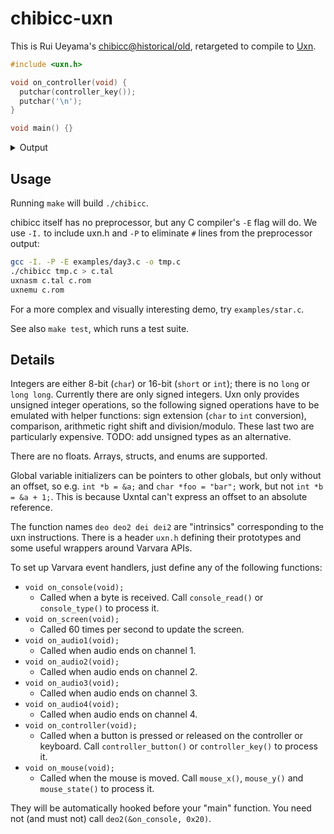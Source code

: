 # chibicc-uxn

This is Rui Ueyama's [chibicc@historical/old](https://github.com/rui314/chibicc/tree/historical/old), retargeted to compile to [Uxn](https://100r.co/site/uxn.html).

```c
#include <uxn.h>

void on_controller(void) {
  putchar(controller_key());
  putchar('\n');
}

void main() {}
```

<details>
  <summary>Output</summary>

```
|0100
  ;L.controller.hook #80 DEO2
  LIT2r 0000 main_ POP2r BRK
  @L.controller.hook LIT2r 0000 on_controller_ POP2 POP2r BRK
( bss )
( data )
( text )
@on_controller_
  OVR2r
  #83 DEI #18 DEO
  #0a18 DEO
  #0000
@L.return.on_controller
  POP2r
  JMP2r
@main_
  OVR2r
  #0000
@L.return.main
  POP2r
  JMP2r
```

</details>

## Usage

Running `make` will build `./chibicc`.

chibicc itself has no preprocessor, but any C compiler's `-E` flag will do. We use `-I.` to include uxn.h and `-P` to eliminate `#` lines from the preprocessor output:

```sh
gcc -I. -P -E examples/day3.c -o tmp.c
./chibicc tmp.c > c.tal
uxnasm c.tal c.rom
uxnemu c.rom
```

For a more complex and visually interesting demo, try `examples/star.c`.

See also `make test`, which runs a test suite.

## Details

Integers are either 8-bit (`char`) or 16-bit (`short` or `int`); there is no `long` or `long long`. Currently there are only signed integers. Uxn only provides unsigned integer operations, so the following signed operations have to be emulated with helper functions: sign extension (`char` to `int` conversion), comparison, arithmetic right shift and division/modulo. These last two are particularly expensive. TODO: add unsigned types as an alternative.

There are no floats. Arrays, structs, and enums are supported.

Global variable initializers can be pointers to other globals, but only without an offset, so e.g. `int *b = &a;` and `char *foo = "bar";` work, but not `int *b = &a + 1;`. This is because Uxntal can't express an offset to an absolute reference.

The function names `deo deo2 dei dei2` are "intrinsics" corresponding to the uxn instructions. There is a header `uxn.h` defining their prototypes and some useful wrappers around Varvara APIs.

To set up Varvara event handlers, just define any of the following functions:

- `void on_console(void);`
  - Called when a byte is received. Call `console_read()` or `console_type()` to process it.
- `void on_screen(void);`
  - Called 60 times per second to update the screen.
- `void on_audio1(void);`
  - Called when audio ends on channel 1.
- `void on_audio2(void);`
  - Called when audio ends on channel 2.
- `void on_audio3(void);`
  - Called when audio ends on channel 3.
- `void on_audio4(void);`
  - Called when audio ends on channel 4.
- `void on_controller(void);`
  - Called when a button is pressed or released on the controller or keyboard. Call `controller_button()` or `controller_key()` to process it.
- `void on_mouse(void);`
  - Called when the mouse is moved. Call `mouse_x()`, `mouse_y()` and `mouse_state()` to process it.

They will be automatically hooked before your "main" function. You need not (and must not) call `deo2(&on_console, 0x20)`.
